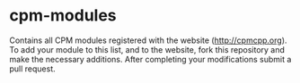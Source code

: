 cpm-modules
===========

Contains all CPM modules registered with the website (http://cpmcpp.org). To
add your module to this list, and to the website, fork this repository and
make the necessary additions. After completing your modifications submit a
pull request.
